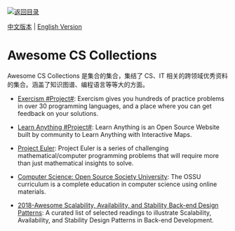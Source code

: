 [![返回目录](https://parg.co/UGo)](https://parg.co/b4z)

[中文版本](./Awesome-CS-Collections.md) | [English Version](./Awesome-CS-Collections-en.md)

# Awesome CS Collections

Awesome CS Collections 是集合的集合，集结了 CS、IT 相关的跨领域优秀资料的集合。涵盖了知识图谱、编程语言等等大的方面。

* [Exercism #Project#](http://exercism.io/): Exercism gives you hundreds of practice problems in over 30 programming languages, and a place where you can get feedback on your solutions.

* [Learn Anything #Project#](https://github.com/learn-anything/learn-anything): Learn Anything is an Open Source Website built by community to Learn Anything with Interactive Maps.

* [Project Euler](https://projecteuler.net/about): Project Euler is a series of challenging mathematical/computer programming problems that will require more than just mathematical insights to solve.

- [Computer Science: Open Source Society University](https://github.com/ossu/computer-science): The OSSU curriculum is a complete education in computer science using online materials.

- [2018-Awesome Scalability, Availability, and Stability Back-end Design Patterns](https://github.com/binhnguyennus/awesome-scalability): 
A curated list of selected readings to illustrate Scalability, Availability, and Stability Design Patterns in Back-end Development.
